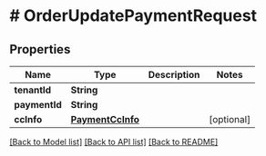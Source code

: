 # # OrderUpdatePaymentRequest


## Properties 


Name | Type | Description | Notes
------------ | ------------- | ------------- | -------------
**tenantId**| **String** |   |
**paymentId**| **String** |   |
**ccInfo**| [**PaymentCcInfo**](PaymentCcInfo.md) |   | [optional]


[[Back to Model list]](../../README.md#models) [[Back to API list]](../../README.md#endpoints) [[Back to README]](../../README.md)

